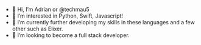 - 👋 Hi, I’m Adrian or @techmau5
- 👀 I’m interested in Python, Swift, Javascript!
- 🌱 I’m currently further developing my skills in these languages and a few other such as Elixer.
- 💞️ I’m looking to become a full stack developer.

<!---
techmau5/techmau5 is a ✨ special ✨ repository because its `README.md` (this file) appears on your GitHub profile.
You can click the Preview link to take a look at your changes.
--->
